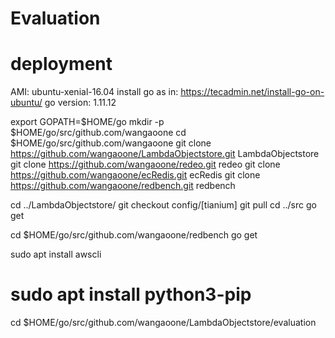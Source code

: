 # Evaluation

# deployment

AMI: ubuntu-xenial-16.04
install go as in: https://tecadmin.net/install-go-on-ubuntu/
go version: 1.11.12

export GOPATH=$HOME/go
mkdir -p $HOME/go/src/github.com/wangaoone
cd $HOME/go/src/github.com/wangaoone
git clone https://github.com/wangaoone/LambdaObjectstore.git LambdaObjectstore
git clone https://github.com/wangaoone/redeo.git redeo
git clone https://github.com/wangaoone/ecRedis.git ecRedis
git clone https://github.com/wangaoone/redbench.git redbench

cd ../LambdaObjectstore/
git checkout config/[tianium]
git pull
cd ../src
go get

cd $HOME/go/src/github.com/wangaoone/redbench
go get

sudo apt install awscli
# sudo apt install python3-pip

cd $HOME/go/src/github.com/wangaoone/LambdaObjectstore/evaluation
